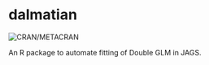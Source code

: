 # dalmatian

![CRAN/METACRAN](https://img.shields.io/cran/v/dalmatian?style=plastic)

An R package to automate fitting of Double GLM in JAGS.
